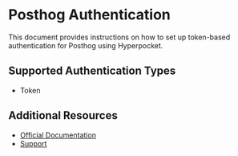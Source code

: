 # Posthog Authentication

This document provides instructions on how to set up token-based authentication for Posthog using Hyperpocket.

## Supported Authentication Types

- Token

## Additional Resources

- [Official Documentation](https://posthog.com/docs)
- [Support](https://posthog.com/support) 